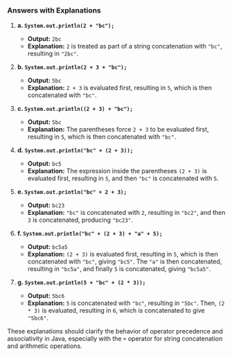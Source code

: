 ### Answers with Explanations

1. **a. `System.out.println(2 + "bc");`**  
   - **Output:** `2bc`  
   - **Explanation:** `2` is treated as part of a string concatenation with `"bc"`, resulting in `"2bc"`.

2. **b. `System.out.println(2 + 3 + "bc");`**  
   - **Output:** `5bc`  
   - **Explanation:** `2 + 3` is evaluated first, resulting in `5`, which is then concatenated with `"bc"`.

3. **c. `System.out.println((2 + 3) + "bc");`**  
   - **Output:** `5bc`  
   - **Explanation:** The parentheses force `2 + 3` to be evaluated first, resulting in `5`, which is then concatenated with `"bc"`.

4. **d. `System.out.println("bc" + (2 + 3));`**  
   - **Output:** `bc5`  
   - **Explanation:** The expression inside the parentheses `(2 + 3)` is evaluated first, resulting in `5`, and then `"bc"` is concatenated with `5`.

5. **e. `System.out.println("bc" + 2 + 3);`**  
   - **Output:** `bc23`  
   - **Explanation:** `"bc"` is concatenated with `2`, resulting in `"bc2"`, and then `3` is concatenated, producing `"bc23"`.

6. **f. `System.out.println("bc" + (2 + 3) + "a" + 5);`**  
   - **Output:** `bc5a5`  
   - **Explanation:** `(2 + 3)` is evaluated first, resulting in `5`, which is then concatenated with `"bc"`, giving `"bc5"`. The `"a"` is then concatenated, resulting in `"bc5a"`, and finally `5` is concatenated, giving `"bc5a5"`.

7. **g. `System.out.println(5 + "bc" + (2 * 3));`**  
   - **Output:** `5bc6`  
   - **Explanation:** `5` is concatenated with `"bc"`, resulting in `"5bc"`. Then, `(2 * 3)` is evaluated, resulting in `6`, which is concatenated to give `"5bc6"`.

These explanations should clarify the behavior of operator precedence and associativity in Java, especially with the `+` operator for string concatenation and arithmetic operations.
